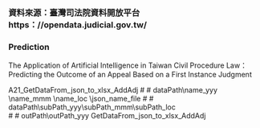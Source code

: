 ### 資料來源：臺灣司法院資料開放平台  https：//opendata.judicial.gov.tw/

### Prediction

The Application of Artificial Intelligence in Taiwan  Civil Procedure Law：Predicting the Outcome of an  Appeal Based on a First Instance Judgment

A21_GetDataFrom_json_to_xlsx_AddAdj
    # # dataPath\name_yyy   \name_mmm   \name_loc   \json_name_file
    # # dataPath\subPath_yyy\subPath_mmm\subPath_loc\
    # # outPath\outPath_yyy
     GetDataFrom_json_to_xlsx_AddAdj

